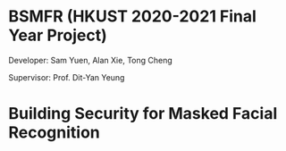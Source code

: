 # BSMFR (HKUST 2020-2021 Final Year Project)
Developer: Sam Yuen, Alan Xie, Tong Cheng

Supervisor: Prof. Dit-Yan Yeung

# Building Security for Masked Facial Recognition
